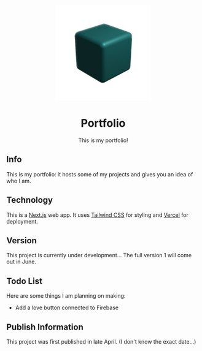 <p align="center">
  <img src="/public/images/cuboost.png" width="250">
</p>
<h1 align="center">Portfolio</h1>
<p align="center">This is my portfolio!</p>

## Info

This is my portfolio: it hosts some of my projects and gives you an idea of who I am.

## Technology

This is a [Next.js](https://nextjs.org/) web app. It uses [Tailwind CSS](https://tailwindcss.com/) for styling and [Vercel](https://vercel.com/) for deployment.

## Version

This project is currently under development... The full version 1 will come out in June.

## Todo List

Here are some things I am planning on making:

- Add a love button connected to Firebase

## Publish Information

This project was first published in late April. (I don't know the exact date...)
